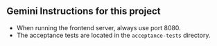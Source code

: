 ## Gemini Instructions for this project

- When running the frontend server, always use port 8080.
- The acceptance tests are located in the `acceptance-tests` directory.
